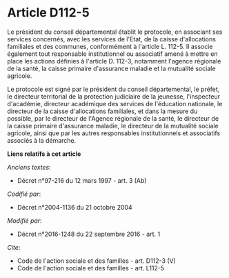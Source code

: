 # Article D112-5

Le président du conseil départemental établit le protocole, en associant ses services concernés, avec les services de l'Etat,
de la caisse d'allocations familiales et des communes, conformément à l'article L. 112-5. Il associe également tout
responsable institutionnel ou associatif amené à mettre en place les actions définies à l'article D. 112-3, notamment
l'agence régionale de la santé, la caisse primaire d'assurance maladie et la mutualité sociale agricole. 

Le protocole est signé par le président du conseil départemental, le préfet, le directeur territorial de la protection
judiciaire de la jeunesse, l'inspecteur d'académie, directeur académique des services de l'éducation nationale, le directeur
de la caisse d'allocations familiales, et dans la mesure du possible, par le directeur de l'Agence régionale de la santé, le
directeur de la caisse primaire d'assurance maladie, le directeur de la mutualité sociale agricole, ainsi que par les autres
responsables institutionnels et associatifs associés à la démarche.

**Liens relatifs à cet article**

_Anciens textes_:

  - Décret n°97-216 du 12 mars 1997 - art. 3 (Ab)

_Codifié par_:

  - Décret n°2004-1136 du 21 octobre 2004

_Modifié par_:

  - Décret n°2016-1248 du 22 septembre 2016 - art. 1

_Cite_:

  - Code de l'action sociale et des familles - art. D112-3 (V)
  - Code de l'action sociale et des familles - art. L112-5
